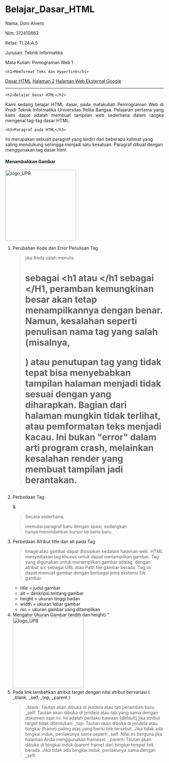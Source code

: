 # Belajar_Dasar_HTML
Nama: Doni Alvero <p>
Nim: 312410663 <P>
Kelas: TI.24.A.5 <P>
Jurusan: Teknik Informatika <p>
Mata Kuliah: Pemograman Web 1 <p>

<!DOCTYPE html>
<html>
<head>
  <title>Belajar Dasar HTML</title>
</head>
<body>

    <h1>Memformat Teks dan Hyperlink</h1>
<nav>
        <a href="https://share.google/j0VSlsikEz9Oj8Vqu">Dasar HTML</a>
        <a href="https://share.google/JkbE5hTjTGiSHBy5X">Halaman 2</a>
        <a href="http://www.google.com">Halaman Web Eksternal Google</a>
</nav>
<hr>

    <h2>Belajar Dasar HTML</h2>
  <p align="justify">Kami sedang belajar HTML dasar, pada matakuliah Pemrograman Web di Prodi Teknik Informatika Universitas Pelita Bangsa. 
    Pelajaran pertama yang kami dapat adalah membuat tampilan web sederhana dalam rangka mengenal tag-tag dasar HTML.</p>

    <h3>Paragraf pada HTML</h3>
  <p align="left">Ini merupakan sebuah paragraf yang terdiri dari beberapa
    kalimat yang saling mendukung sehingga menjadi satu kesatuan. Paragraf dibuat dengan menggunakan tag dasar html.</p>
  
  <h4>Menambahkan Gambar</h4>
  <img width="225" heigth="225" alt="logo_UPB" src="https://github.com/user-attachments/assets/30c704a4-19b9-4f08-81dd-f78fa6ded3e7" />

</body>
</html>


1. Perubahan Kode dan Error Penulisan Tag
   >  jika Anda salah menulis <h1> sebagai <h1 atau </h1 sebagai </H1, peramban kemungkinan besar akan tetap menampilkannya dengan benar. Namun, kesalahan seperti penulisan nama tag yang salah (misalnya, <p tanpa    >) atau penutupan tag yang tidak tepat bisa menyebabkan tampilan halaman menjadi tidak sesuai dengan yang diharapkan. Bagian dari halaman mungkin tidak terlihat, atau pemformatan teks menjadi kacau. Ini bukan     "error" dalam arti program crash, melainkan kesalahan render yang membuat tampilan jadi berantakan.
2. Perbedaan Tag <p> & <br>
   > Secara sederhana, <p> memulai paragraf baru dengan spasi, sedangkan <br> hanya memindahkan kursor ke baris baru.
3. Perbedaan Atribut title dan alt pada Tag <img>
   > Image atau gambar dapat disisipkan kedalam halaman web. HTML menyediakan tag khusus untuk dapat menampilkan gambar. Tag yang digunakan untuk menampilkan gambar adalag <img> dengan atribut src sebagai URL          atau Path file gambar berada. Tag ini dapat memuat gambar dengan berbagai jenis ekstensi file gambar.
     - title = judul gambar
     - alt = deskripsi tentang gambar
     - height = ukuran tinggi badan
     - width = ukuran lebar gambar
     - rsc = ukuran gambar yang ditampilkan 
4. Mengatur Ukuran Gambar (width dan height)
   "<img width="225" heigth="225" alt="logo_UPB" src="https://github.com/user-attachments/assets/30c704a4-19b9-4f08-81dd-f78fa6ded3e7" />
5. Pada link tambahkan atribut target dengan nilai atribut bervariasi ( _blank, _self, _top, _parent )
   > _blank: Tautan akan dibuka di jendela atau tab peramban baru.
   > _self: Tautan akan dibuka di jendela atau tab yang sama dengan dokumen saat ini. Ini adalah perilaku bawaan (default) jika atribut target tidak ditentukan.
   > _top: Tautan akan dibuka di jendela atau bingkai (frame) paling atas yang berisi link tersebut. Jika tidak ada bingkai induk, perilakunya sama seperti _self. Nilai ini berguna jika halaman Anda menggunakan        frameset.
   > _parent: Tautan akan dibuka di bingkai induk (parent frame) dari bingkai tempat link berada. Jika tidak ada bingkai induk, perilakunya sama dengan _self.
